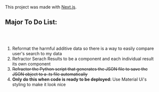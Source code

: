 This project was made with [Next.js](https://nextjs.org/).

## Major To Do List:
<br />

<ol>
  <br/>
  <li>Reformat the harmful additive data so there is a way to easily compare user's search to my data</li>
  <li>Refractor Serach Results to be a component and each individual result its own component</li>
  <strike><li> Refractor the Python script that generates the JSON file to save the JSON object to a .ts file automatically</li></strike>
  <li> <strong> Only do this when code is ready to be deployed: </strong> Use Material Ui's styling to make it look nice </li>
</ol>
